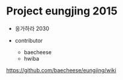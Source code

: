 # Project eungjing 2015
- 응가하라 2030

- contributor
  - baecheese
  - hwiba

https://github.com/baecheese/eungjing/wiki
